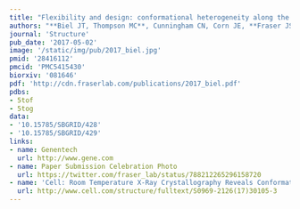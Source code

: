 ```yaml
---
title: "Flexibility and design: conformational heterogeneity along the evolutionary trajectory of a redesigned ubiquitin."
authors: "**Biel JT, Thompson MC**, Cunningham CN, Corn JE, **Fraser JS**."
journal: 'Structure'
pub_date: '2017-05-02'
image: '/static/img/pub/2017_biel.jpg'
pmid: '28416112'
pmcid: 'PMC5415430'
biorxiv: '081646'
pdf: 'http://cdn.fraserlab.com/publications/2017_biel.pdf'
pdbs:
- 5tof
- 5tog
data:
- '10.15785/SBGRID/428'
- '10.15785/SBGRID/429'
links:
- name: Genentech
  url: http://www.gene.com
- name: Paper Submission Celebration Photo
  url: https://twitter.com/fraser_lab/status/788212265296158720
- name: 'Cell: Room Temperature X-Ray Crystallography Reveals Conformational Heterogeneity of Engineered Proteins'
  url: http://www.cell.com/structure/fulltext/S0969-2126(17)30105-3
---
```

